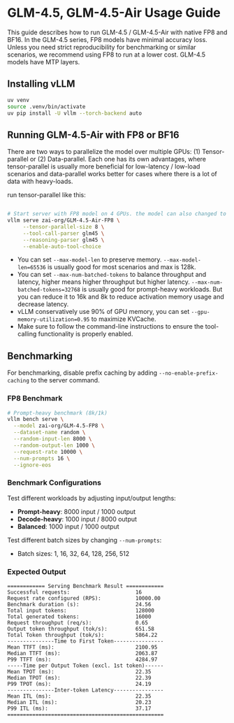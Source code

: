 # GLM-4.5, GLM-4.5-Air Usage Guide

This guide describes how to run GLM-4.5 / GLM-4.5-Air with native FP8 and BF16. 
In the GLM-4.5 series, FP8 models have minimal accuracy loss. 
Unless you need strict reproducibility for benchmarking or similar scenarios, we recommend using FP8 to run at a lower cost.
GLM-4.5 models have MTP layers.

## Installing vLLM

```bash
uv venv
source .venv/bin/activate
uv pip install -U vllm --torch-backend auto
```

## Running GLM-4.5-Air with FP8 or BF16

There are two ways to parallelize the model over multiple GPUs: (1) Tensor-parallel or (2) Data-parallel. Each one has its own advantages, where tensor-parallel is usually more beneficial for low-latency / low-load scenarios and data-parallel works better for cases where there is a lot of data with heavy-loads.

run tensor-parallel like this:

```bash

# Start server with FP8 model on 4 GPUs. the model can also changed to BF16 as zai-org/GLM-4.5-Air
vllm serve zai-org/GLM-4.5-Air-FP8 \
     --tensor-parallel-size 8 \
     --tool-call-parser glm45 \
     --reasoning-parser glm45 \
     --enable-auto-tool-choice
```

* You can set `--max-model-len` to preserve memory. `--max-model-len=65536` is usually good for most scenarios and max is 128k.
* You can set `--max-num-batched-tokens` to balance throughput and latency, higher means higher throughput but higher latency. `--max-num-batched-tokens=32768` is usually good for prompt-heavy workloads. But you can reduce it to 16k and 8k to reduce activation memory usage and decrease latency.
* vLLM conservatively use 90% of GPU memory, you can set `--gpu-memory-utilization=0.95` to maximize KVCache.
* Make sure to follow the command-line instructions to ensure the tool-calling functionality is properly enabled.

## Benchmarking

For benchmarking, disable prefix caching by adding `--no-enable-prefix-caching` to the server command.

### FP8 Benchmark

```bash
# Prompt-heavy benchmark (8k/1k)
vllm bench serve \
  --model zai-org/GLM-4.5-FP8 \
  --dataset-name random \
  --random-input-len 8000 \
  --random-output-len 1000 \
  --request-rate 10000 \
  --num-prompts 16 \
  --ignore-eos
```



### Benchmark Configurations

Test different workloads by adjusting input/output lengths:

- **Prompt-heavy**: 8000 input / 1000 output
- **Decode-heavy**: 1000 input / 8000 output  
- **Balanced**: 1000 input / 1000 output

Test different batch sizes by changing `--num-prompts`:

- Batch sizes: 1, 16, 32, 64, 128, 256, 512

### Expected Output

```shell
============ Serving Benchmark Result ============
Successful requests:                     16        
Request rate configured (RPS):           10000.00  
Benchmark duration (s):                  24.56     
Total input tokens:                      128000    
Total generated tokens:                  16000     
Request throughput (req/s):              0.65      
Output token throughput (tok/s):         651.58    
Total Token throughput (tok/s):          5864.22   
---------------Time to First Token----------------
Mean TTFT (ms):                          2100.95   
Median TTFT (ms):                        2063.87   
P99 TTFT (ms):                           4284.97   
-----Time per Output Token (excl. 1st token)------
Mean TPOT (ms):                          22.35     
Median TPOT (ms):                        22.39     
P99 TPOT (ms):                           24.19     
---------------Inter-token Latency----------------
Mean ITL (ms):                           22.35     
Median ITL (ms):                         20.23     
P99 ITL (ms):                            37.17     
==================================================
```
